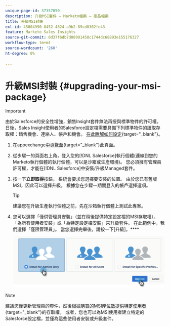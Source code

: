 ```yaml
---
unique-page-id: 37357050
description: 升級MSI套件 — Marketo檔案 — 產品檔案
title: 升級MSI封裝
exl-id: 45004990-8452-4824-a9b2-89cd8302fe43
feature: Marketo Sales Insights
source-git-commit: 0d37fbdb7d08901458c1744dc68893e155176327
workflow-type: tm+mt
source-wordcount: '260'
ht-degree: 0%

---
```


# 升級MSI封裝 {#upgrading-your-msi-package}

>[!IMPORTANT]
>
>由於Salesforce的安全性增強，銷售Insight套件無法再授與標準物件的許可權。 日後，Sales Insight使用者的Salesforce設定檔需要具備下列標準物件的讀取存取權：銷售機會、連絡人、帳戶和機會。 [在此瞭解如何設定](/help/marketo/product-docs/marketo-sales-insight/msi-for-salesforce/configuration/configure-marketo-sales-insight-in-salesforce-professional-edition.md#grant-sales-insight-users-profile-access){target="_blank"}。

1. 在appexchange[中導覽至](https://appexchange.salesforce.com/listingDetail?listingId=a0N30000001SVZmEAO){target="_blank"}此頁面。

1. 從步驟一的頁面右上角，登入您的[!DNL Salesforce]執行個體(連線到您的Marketo執行個體的執行個體，可以是沙箱或生產環境)。 您必須擁有管理員許可權，才能在[!DNL Salesforce]中安裝/升級Managed套件。

1. 按一下&#x200B;**立即取得**&#x200B;按鈕。 系統會要求您選擇要安裝的位置。 由於您已有舊版MSI，因此可以選擇升級。 根據您在步驟一期間登入的帳戶選擇選項。

   >[!TIP]
   >
   >建議您在升級生產執行個體之前，先在沙箱執行個體上測試此專案。

1. 您可以選擇「僅供管理員安裝」（並在稍後提供特定設定檔的MSI存取權）、「為所有使用者安裝」或「為特定設定檔安裝」來升級套件。 在此範例中，我們選擇「僅限管理員」。 當您選擇完畢後，請按一下[升級]。****

   ![](assets/four.png)

>[!NOTE]
>
>建議您僅更新管理員的套件，然後[根據購買的MSI座位數提供特定使用者](/help/marketo/product-docs/marketo-sales-insight/msi-for-salesforce/configuration/add-sales-insight-access-to-profiles.md){target="_blank"}的存取權。 或者，您也可以為MSI使用者建立特定的Salesforce設定檔，並僅為這些使用者安裝或升級套件。
